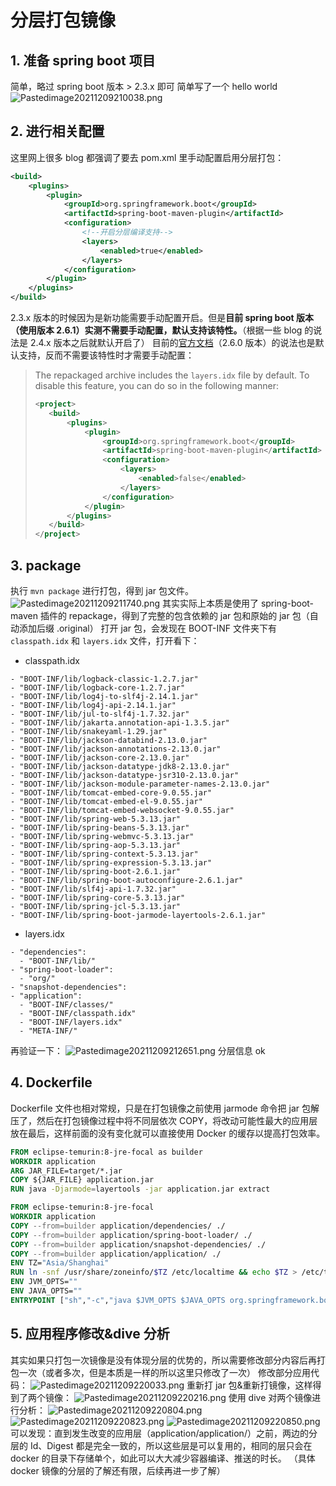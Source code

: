 # 分层打包镜像

## 1. 准备 spring boot 项目

简单，略过
spring boot 版本 > 2.3.x 即可
简单写了一个 hello world
![Pastedimage20211209210038.png](image\Pastedimage20211209210038.png)

## 2. 进行相关配置

这里网上很多 blog 都强调了要去 pom.xml 里手动配置启用分层打包：

```xml
<build>
    <plugins>
        <plugin>
            <groupId>org.springframework.boot</groupId>
            <artifactId>spring-boot-maven-plugin</artifactId>
            <configuration>
                <!--开启分层编译支持-->
                <layers>
                    <enabled>true</enabled>
                </layers>
            </configuration>
        </plugin>
    </plugins>
</build>

```

2.3.x 版本的时候因为是新功能需要手动配置开启。但是**目前 spring boot 版本（使用版本 2.6.1）实测不需要手动配置，默认支持该特性。**（根据一些 blog 的说法是 2.4.x 版本之后就默认开启了）
目前的[官方文档](https://docs.spring.io/spring-boot/docs/2.6.0/maven-plugin/reference/htmlsingle/#packaging.layers)（2.6.0 版本）的说法也是默认支持，反而不需要该特性时才需要手动配置：

> The repackaged archive includes the `layers.idx` file by default. To disable this feature, you can do so in the following manner:
>
> ```XML
> <project>
>    <build>
>        <plugins>
>            <plugin>
>                <groupId>org.springframework.boot</groupId>
>                <artifactId>spring-boot-maven-plugin</artifactId>
>                <configuration>
>                    <layers>
>                        <enabled>false</enabled>
>                    </layers>
>                </configuration>
>            </plugin>
>        </plugins>
>    </build>
> </project>
> ```

## 3. package

执行 `mvn package` 进行打包，得到 jar 包文件。
![Pastedimage20211209211740.png](image\Pastedimage20211209211740.png)
其实实际上本质是使用了 spring-boot-maven 插件的 repackage，得到了完整的包含依赖的 jar 包和原始的 jar 包（自动添加后缀 .original）
打开 jar 包，会发现在 BOOT-INF 文件夹下有 `classpath.idx` 和 `layers.idx` 文件，打开看下：

- classpath.idx

```
- "BOOT-INF/lib/logback-classic-1.2.7.jar"
- "BOOT-INF/lib/logback-core-1.2.7.jar"
- "BOOT-INF/lib/log4j-to-slf4j-2.14.1.jar"
- "BOOT-INF/lib/log4j-api-2.14.1.jar"
- "BOOT-INF/lib/jul-to-slf4j-1.7.32.jar"
- "BOOT-INF/lib/jakarta.annotation-api-1.3.5.jar"
- "BOOT-INF/lib/snakeyaml-1.29.jar"
- "BOOT-INF/lib/jackson-databind-2.13.0.jar"
- "BOOT-INF/lib/jackson-annotations-2.13.0.jar"
- "BOOT-INF/lib/jackson-core-2.13.0.jar"
- "BOOT-INF/lib/jackson-datatype-jdk8-2.13.0.jar"
- "BOOT-INF/lib/jackson-datatype-jsr310-2.13.0.jar"
- "BOOT-INF/lib/jackson-module-parameter-names-2.13.0.jar"
- "BOOT-INF/lib/tomcat-embed-core-9.0.55.jar"
- "BOOT-INF/lib/tomcat-embed-el-9.0.55.jar"
- "BOOT-INF/lib/tomcat-embed-websocket-9.0.55.jar"
- "BOOT-INF/lib/spring-web-5.3.13.jar"
- "BOOT-INF/lib/spring-beans-5.3.13.jar"
- "BOOT-INF/lib/spring-webmvc-5.3.13.jar"
- "BOOT-INF/lib/spring-aop-5.3.13.jar"
- "BOOT-INF/lib/spring-context-5.3.13.jar"
- "BOOT-INF/lib/spring-expression-5.3.13.jar"
- "BOOT-INF/lib/spring-boot-2.6.1.jar"
- "BOOT-INF/lib/spring-boot-autoconfigure-2.6.1.jar"
- "BOOT-INF/lib/slf4j-api-1.7.32.jar"
- "BOOT-INF/lib/spring-core-5.3.13.jar"
- "BOOT-INF/lib/spring-jcl-5.3.13.jar"
- "BOOT-INF/lib/spring-boot-jarmode-layertools-2.6.1.jar"
```

- layers.idx

```
- "dependencies":
  - "BOOT-INF/lib/"
- "spring-boot-loader":
  - "org/"
- "snapshot-dependencies":
- "application":
  - "BOOT-INF/classes/"
  - "BOOT-INF/classpath.idx"
  - "BOOT-INF/layers.idx"
  - "META-INF/"
```

再验证一下：
![Pastedimage20211209212651.png](image\Pastedimage20211209212651.png)
分层信息 ok

## 4. Dockerfile

Dockerfile 文件也相对常规，只是在打包镜像之前使用 jarmode 命令把 jar 包解压了，然后在打包镜像过程中将不同层依次 COPY，将改动可能性最大的应用层放在最后，这样前面的没有变化就可以直接使用 Docker 的缓存以提高打包效率。

```Dockerfile
FROM eclipse-temurin:8-jre-focal as builder
WORKDIR application
ARG JAR_FILE=target/*.jar
COPY ${JAR_FILE} application.jar
RUN java -Djarmode=layertools -jar application.jar extract

FROM eclipse-temurin:8-jre-focal
WORKDIR application
COPY --from=builder application/dependencies/ ./
COPY --from=builder application/spring-boot-loader/ ./
COPY --from=builder application/snapshot-dependencies/ ./
COPY --from=builder application/application/ ./
ENV TZ="Asia/Shanghai"
RUN ln -snf /usr/share/zoneinfo/$TZ /etc/localtime && echo $TZ > /etc/timezone
ENV JVM_OPTS=""
ENV JAVA_OPTS=""
ENTRYPOINT ["sh","-c","java $JVM_OPTS $JAVA_OPTS org.springframework.boot.loader.JarLauncher"]
```

## 5. 应用程序修改&dive 分析

其实如果只打包一次镜像是没有体现分层的优势的，所以需要修改部分内容后再打包一次（或者多次，但是本质是一样的所以这里只修改了一次）
修改部分应用代码：
![Pastedimage20211209220033.png](image\Pastedimage20211209220033.png)
重新打 jar 包&重新打镜像，这样得到了两个镜像：
![Pastedimage20211209220216.png](image\Pastedimage20211209220216.png)
使用 dive 对两个镜像进行分析：
![Pastedimage20211209220804.png](image\Pastedimage20211209220804.png)
![Pastedimage20211209220823.png](image\Pastedimage20211209220823.png)
![Pastedimage20211209220850.png](image\Pastedimage20211209220850.png)
可以发现：直到发生改变的应用层（application/application/）之前，两边的分层的 Id、Digest 都是完全一致的，所以这些层是可以复用的，相同的层只会在 docker 的目录下存储单个，如此可以大大减少容器编译、推送的时长。
（具体 docker 镜像的分层的了解还有限，后续再进一步了解）
